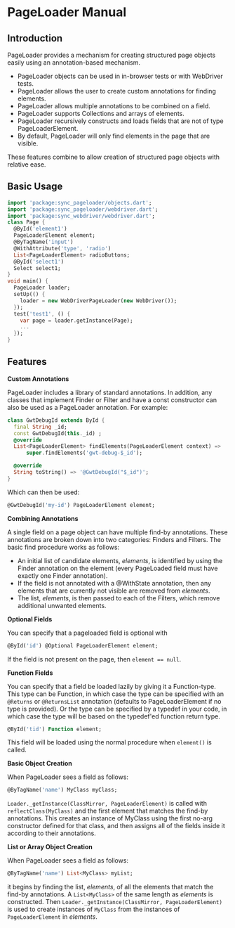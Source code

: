 PageLoader Manual
=================

Introduction
------------

PageLoader provides a mechanism for creating structured page objects easily
using an annotation-based mechanism.
 - PageLoader objects can be used in in-browser tests or with WebDriver tests.
 - PageLoader allows the user to create custom annotations for finding elements.
 - PageLoader allows multiple annotations to be combined on a field.
 - PageLoader supports Collections and arrays of elements.
 - PageLoader recursively constructs and loads fields that are not of
   type PageLoaderElement.
 - By default, PageLoader will only find elements in the page that are visible.

These features combine to allow creation of structured page objects with
relative ease.

Basic Usage
-----------

```dart
import 'package:sync_pageloader/objects.dart';
import 'package:sync_pageloader/webdriver.dart';
import 'package:sync_webdriver/webdriver.dart';
class Page {
  @ById('element1')
  PageLoaderElement element;
  @ByTagName('input')
  @WithAttribute('type', 'radio')
  List<PageLoaderElement> radioButtons;
  @ById('select1')
  Select select1;
}
void main() {
  PageLoader loader;
  setUp(() {
    loader = new WebDriverPageLoader(new WebDriver());
  });
  test('test1', () {
    var page = loader.getInstance(Page);
    ...
  });
}
```

Features
--------

**Custom Annotations**

PageLoader includes a library of standard annotations. In addition, any classes
that implement Finder or Filter and have a const constructor can also be used
as a PageLoader annotation. For example:

```dart
class GwtDebugId extends ById {
  final String _id;
  const GwtDebugId(this._id) ;
  @override
  List<PageLoaderElement> findElements(PageLoaderElement context) =>
      super.findElements('gwt-debug-$_id');

  @override
  String toString() => '@GwtDebugId("$_id")';
}
```

Which can then be used:

```dart
@GwtDebugId('my-id') PageLoaderElement element;
```

**Combining Annotations**

A single field on a page object can have multiple find-by annotations. These
annotations are broken down into two categories: Finders and Filters. The basic
find procedure works as follows:

 - An initial list of candidate elements, _elements_, is identified by using
   the Finder annotation on the element (every PageLoaded field must have
   exactly one Finder annotation).
 - If the field is not annotated with a @WithState annotation, then any
   elements that are currently not visible are removed from _elements_.
 - The list, _elements_, is then passed to each of the Filters, which remove
   additional unwanted elements.

**Optional Fields**

You can specify that a pageloaded field is optional with

```dart
@ById('id') @Optional PageLoaderElement element;
```
If the field is not present on the page, then `element == null`.

**Function Fields**

You can specify that a field be loaded lazily by giving it a Function-type.
This type can be Function, in which case the type can be specified with an
`@Returns` or `@ReturnsList` annotation (defaults to PageLoaderElement if no
type is provided). Or the type can be specified by a typedef in your code, in
which case the type will be based on the typedef'ed function return type.

```dart
@ById('tid') Function element;
```

This field will be loaded using the normal procedure when `element()` is called.

**Basic Object Creation**

When PageLoader sees a field as follows:

```dart
@ByTagName('name') MyClass myClass;
```

`Loader._getInstance(ClassMirror, PageLoaderElement)` is called with
`reflectClass(MyClass)` and the first element that matches the find-by
annotations. This creates an instance of MyClass using the first no-arg
constructor defined for that class, and then assigns all of the fields inside
it according to their annotations.

**List or Array Object Creation**

When PageLoader sees a field as follows:

```dart
@ByTagName('name') List<MyClass> myList;
```

it begins by finding the list, _elements_, of all the elements that match the
find-by annotations. A `List<MyClass>` of the same length as _elements_ is
constructed. Then `Loader._getInstance(ClassMirror, PageLoaderElement)` is used
to create instances of `MyClass` from the instances of `PageLoaderElement` in
_elements_.
